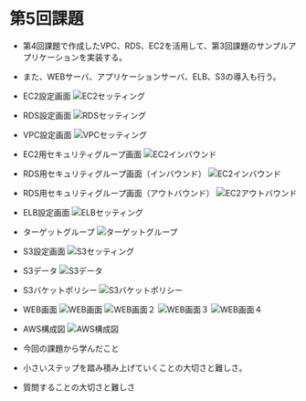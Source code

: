# 第5回課題

- 第4回課題で作成したVPC、RDS、EC2を活用して、第3回課題のサンプルアプリケーションを実装する。
- また、WEBサーバ、アプリケーションサーバ、ELB、S3の導入も行う。

- EC2設定画面
![EC2セッティング](image/05_EC2_settings.PNG)

- RDS設定画面
![RDSセッティング](image/05_RDS_settings.PNG)

- VPC設定画面
![VPCセッティング](image/05_VPC_settings.PNG)

- EC2用セキュリティグループ画面
![EC2インバウンド](image/05_SG_forEC2.PNG)

- RDS用セキュリティグループ画面（インバウンド）
![EC2インバウンド](image/05_SG_forRDS_inbaund.PNG)

- RDS用セキュリティグループ画面（アウトバウンド）
![EC2アウトバウンド](image/05_SG_forRDS_outbaund.PNG)

- ELB設定画面
![ELBセッティング](image/05_ELB.PNG)

- ターゲットグループ
![ターゲットグループ](image/05_targetgroup.PNG)

- S3設定画面
![S3セッティング](image/05_S3_setteings.PNG)

- S3データ
![S3データ](image/05_S3_data.PNG)

- S3バケットポリシー
![S3バケットポリシー](image/05_S3_policy.PNG)

- WEB画面
![WEB画面](image/05_web.PNG)
![WEB画面２](image/05_web2.PNG)
![WEB画面３](image/05_web3.PNG)
![WEB画面４](image/05_web4.PNG)

- AWS構成図
![AWS構成図](image/05_drawio.png)

- 今回の課題から学んだこと
- 小さいステップを踏み積み上げていくことの大切さと難しさ。
- 質問することの大切さと難しさ